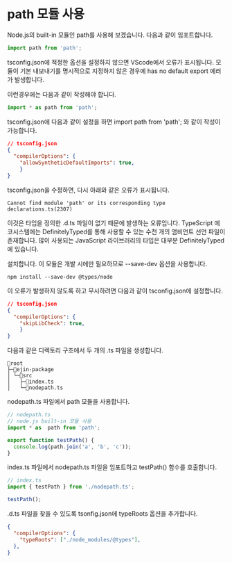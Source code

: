 # path 모듈 사용 


Node.js의 built-in 모듈인 path를 사용해 보겠습니다.  다음과 같이 임포트합니다. 

```typescript
import path from 'path'; 
```
tsconfig.json에 적정한 옵션을 설정하지 않으면 VScode에서 오류가 표시됩니다. 
모듈이 기본 내보내기를 명시적으로 지정하지 않은 경우에 has no default export 에러가 발생합니다. 

이런경우에는 다음과 같이 작성해야 합니다. 

```typescript
import * as path from 'path';
```


tsconfig.json에 다음과 같이 설정을 하면 import path from 'path'; 와 같이 작성이 가능합니다. 


```json
// tsconfig.json 
{
  "compilerOptions": {
    "allowSyntheticDefaultImports": true,
    }
}
```

tsconfig.json을 수정하면, 다시 아래와 같은 오류가 표시됩니다. 

```shell
Cannot find module 'path' or its corresponding type declarations.ts(2307)
```

이것은 타입을 정의한 .d.ts 파일이 없기 때문에 발생하는 오류입니다. TypeScript 에코시스템에는 DefinitelyTyped를 통해 사용할 수 있는 수천 개의 앰비언트 선언 파일이 존재합니다. 많이 사용되는 JavaScript 라이브러리의 타입은 대부분 DefinitelyTyped에 있습니다.  

설치합니다. 이 모듈은 개발 시에만 필요하므로 --save-dev 옵션을 사용합니다.
```shell
npm install --save-dev @types/node
```
이 오류가 발생하지 않도록 하고 무시하려면 다음과 같이 tsconfig.json에 설정합니다. 

```json
// tsconfig.json 
{
  "compilerOptions": {
    "skipLibCheck": true,
    }
}
```

다음과 같은 디렉토리 구조에서 두 개의 .ts 파일을 생성합니다. 

```shell
📂root
├─📂ejin-package
│ └─📂src 
│   ├─📄index.ts
│   └─📄nodepath.ts
```


nodepath.ts 파일에서 path 모듈을 사용합니다.

```typescript
// nodepath.ts 
// node.js built-in 모듈 사용 
import * as  path from 'path'; 

export function testPath() {
  console.log(path.join('a', 'b', 'c'));
}
```

index.ts 파일에서 nodepath.ts 파일을 임포트하고 testPath() 함수를 호출합니다.

```typescript
// index.ts
import { testPath } from './nodepath.ts';

testPath();
```

.d.ts 파일을 찾을 수 있도록 tsonfig.json에 typeRoots 옵션을 추가합니다. 

```json
{
  "compilerOptions": {
    "typeRoots": ["./node_modules/@types"],
  },
}
```


